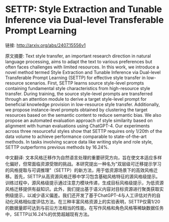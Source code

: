 # SETTP: Style Extraction and Tunable Inference via Dual-level Transferable Prompt Learning

链接: http://arxiv.org/abs/2407.15556v1

原文摘要:
Text style transfer, an important research direction in natural language
processing, aims to adapt the text to various preferences but often faces
challenges with limited resources. In this work, we introduce a novel method
termed Style Extraction and Tunable Inference via Dual-level Transferable
Prompt Learning (SETTP) for effective style transfer in low-resource scenarios.
First, SETTP learns source style-level prompts containing fundamental style
characteristics from high-resource style transfer. During training, the source
style-level prompts are transferred through an attention module to derive a
target style-level prompt for beneficial knowledge provision in low-resource
style transfer. Additionally, we propose instance-level prompts obtained by
clustering the target resources based on the semantic content to reduce
semantic bias. We also propose an automated evaluation approach of style
similarity based on alignment with human evaluations using ChatGPT-4. Our
experiments across three resourceful styles show that SETTP requires only
1/20th of the data volume to achieve performance comparable to state-of-the-art
methods. In tasks involving scarce data like writing style and role style,
SETTP outperforms previous methods by 16.24\%.

中文翻译:
文本风格迁移作为自然语言处理的重要研究方向，旨在使文本适应多样化偏好，但常面临资源受限的挑战。本研究提出一种名为"双层级可迁移提示学习的风格提取与可调推理"（SETTP）的新方法，用于低资源场景下的高效风格迁移。首先，SETTP从高资源风格迁移中学习包含基础风格特征的源风格级提示。训练过程中，源风格级提示通过注意力模块传递，生成目标风格级提示，为低资源风格迁移提供有益知识。此外，我们提出基于语义内容对目标资源进行聚类获取实例级提示，以减少语义偏差。我们还开发了基于ChatGPT-4与人工评估对齐的自动化风格相似度评估方法。在三种丰富风格资源上的实验表明，SETTP仅需1/20的数据量即可达到与前沿方法相当的性能。在写作风格和角色风格等稀缺数据任务中，SETTP以16.24%的优势超越现有方法。
